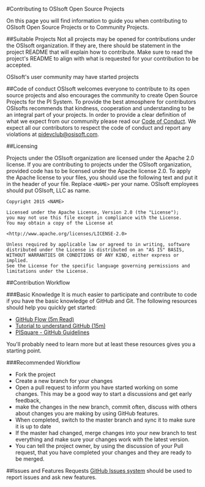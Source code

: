 #Contributing to OSIsoft Open Source Projects

On this page you will find information to guide you when contributing to OSIsoft Open Source Projects or to Community Projects.

##Suitable Projects
Not all projects may be opened for contributions under the OSIsoft organization. If they are, there should be statement in the project README that will explain how to contribute.  Make sure to read the project's README to align with what is requested for your contribution to be accepted.

OSIsoft's user community may have started projects 

##Code of conduct
OSIsoft welcomes everyone to contribute to its open source projects and also encourages the community to create Open Source Projects for the PI System.  To provide the best atmosphere for contributors OSIsofts recommends that kindness, cooperation and understanding to be an integral part of your projects.  In order to provide a clear definition of what we expect from our community please read our [Code of Conduct][1]. We expect all our contributors to respect the code of conduct and report any violations at <pidevclub@osisoft.com>.

##Licensing

Projects under the OSIsoft organization are licensed under the Apache 2.0 license. If you are contributing to projects under the OSIsoft organization, provided code has to be licensed under the Apache license 2.0. To apply the Apache license to your files, you should use the following text and put it in the header of your file. Replace `<NAME>` per your name. OSIsoft employees should put OSIsoft, LLC as name.

    Copyright 2015 <NAME>
    
    Licensed under the Apache License, Version 2.0 (the "License");
    you may not use this file except in compliance with the License.
    You may obtain a copy of the License at
    
    <http://www.apache.org/licenses/LICENSE-2.0>
    
    Unless required by applicable law or agreed to in writing, software
    distributed under the License is distributed on an "AS IS" BASIS,
    WITHOUT WARRANTIES OR CONDITIONS OF ANY KIND, either express or implied.
    See the License for the specific language governing permissions and
    limitations under the License.


##Contribution Workflow

###Basic Knowledge
It is much easier to participate and contribute to code if you have the basic knowledge of GitHub and Git. The following resources should help you quickly get started:

- [GitHub Flow (5m Read)][3]
- [Tutorial to understand GitHub (15m)][4]
- [PISquare - GitHub Guidelines][5]

You'll probably need to learn more but at least these resources gives you a starting point.

###Recommended Workflow 
 
- Fork the project
- Create a new branch for your changes
- Open a pull request to inform you have started working on some changes.  This may be a good way to start a discussions and get early feedback, 
- make the changes in the new branch, commit often, discuss with others about changes you are making by using GitHub features.
- When completed, switch to the master branch and sync it to make sure it is up to date
- If the master had changed, merge changes into your new branch to test  everything and make sure your changes work with the latest version.
- You can tell the project owner, by using the discussion of your Pull request, that you have completed your changes and they are ready to be merged.




##Issues and Features Requests
[GitHub Issues system][2] should be used to report issues and ask new features.  




[1]:https://github.com/OSIsoft/contributing/blob/master/code-of-conduct.md   
[2]:https://guides.github.com/features/issues/
[3]:https://guides.github.com/introduction/flow/
[4]:https://learn.wheelhouse.io/
[5]:https://pisquare.osisoft.com/docs/DOC-1864

